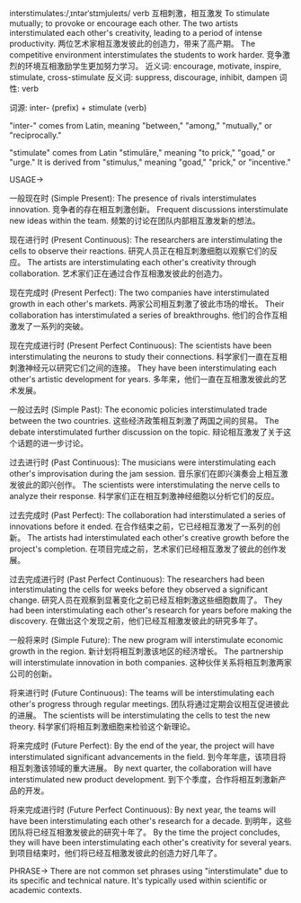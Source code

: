 interstimulates:/ˌɪntərˈstɪmjuleɪts/
verb
互相刺激，相互激发
To stimulate mutually; to provoke or encourage each other.
The two artists interstimulated each other's creativity, leading to a period of intense productivity.  两位艺术家相互激发彼此的创造力，带来了高产期。
The competitive environment interstimulates the students to work harder.  竞争激烈的环境互相激励学生更加努力学习。
近义词: encourage, motivate, inspire, stimulate, cross-stimulate
反义词: suppress, discourage, inhibit, dampen
词性: verb

词源:
inter- (prefix) + stimulate (verb)

"inter-" comes from Latin, meaning "between," "among," "mutually," or "reciprocally."

"stimulate" comes from Latin "stimulāre," meaning "to prick," "goad," or "urge."  It is derived from "stimulus," meaning "goad," "prick," or "incentive."

USAGE->

一般现在时 (Simple Present):
The presence of rivals interstimulates innovation. 竞争者的存在相互刺激创新。
Frequent discussions interstimulate new ideas within the team. 频繁的讨论在团队内部相互激发新的想法。

现在进行时 (Present Continuous):
The researchers are interstimulating the cells to observe their reactions. 研究人员正在相互刺激细胞以观察它们的反应。
The artists are interstimulating each other's creativity through collaboration. 艺术家们正在通过合作互相激发彼此的创造力。

现在完成时 (Present Perfect):
The two companies have interstimulated growth in each other's markets. 两家公司相互刺激了彼此市场的增长。
Their collaboration has interstimulated a series of breakthroughs.  他们的合作互相激发了一系列的突破。

现在完成进行时 (Present Perfect Continuous):
The scientists have been interstimulating the neurons to study their connections. 科学家们一直在互相刺激神经元以研究它们之间的连接。
They have been interstimulating each other's artistic development for years. 多年来，他们一直在互相激发彼此的艺术发展。

一般过去时 (Simple Past):
The economic policies interstimulated trade between the two countries. 这些经济政策相互刺激了两国之间的贸易。
The debate interstimulated further discussion on the topic. 辩论相互激发了关于这个话题的进一步讨论。

过去进行时 (Past Continuous):
The musicians were interstimulating each other's improvisation during the jam session. 音乐家们在即兴演奏会上相互激发彼此的即兴创作。
The scientists were interstimulating the nerve cells to analyze their response. 科学家们正在相互刺激神经细胞以分析它们的反应。

过去完成时 (Past Perfect):
The collaboration had interstimulated a series of innovations before it ended. 在合作结束之前，它已经相互激发了一系列的创新。
The artists had interstimulated each other's creative growth before the project's completion.  在项目完成之前，艺术家们已经相互激发了彼此的创作发展。

过去完成进行时 (Past Perfect Continuous):
The researchers had been interstimulating the cells for weeks before they observed a significant change. 研究人员在观察到显著变化之前已经互相刺激这些细胞数周了。
They had been interstimulating each other's research for years before making the discovery. 在做出这个发现之前，他们已经互相激发彼此的研究多年了。

一般将来时 (Simple Future):
The new program will interstimulate economic growth in the region. 新计划将相互刺激该地区的经济增长。
The partnership will interstimulate innovation in both companies. 这种伙伴关系将相互刺激两家公司的创新。

将来进行时 (Future Continuous):
The teams will be interstimulating each other's progress through regular meetings.  团队将通过定期会议相互促进彼此的进展。
The scientists will be interstimulating the cells to test the new theory. 科学家们将相互刺激细胞来检验这个新理论。

将来完成时 (Future Perfect):
By the end of the year, the project will have interstimulated significant advancements in the field. 到今年年底，该项目将相互刺激该领域的重大进展。
By next quarter, the collaboration will have interstimulated new product development. 到下个季度，合作将相互刺激新产品的开发。

将来完成进行时 (Future Perfect Continuous):
By next year, the teams will have been interstimulating each other's research for a decade. 到明年，这些团队将已经互相激发彼此的研究十年了。
By the time the project concludes, they will have been interstimulating each other's creativity for several years. 到项目结束时，他们将已经互相激发彼此的创造力好几年了。


PHRASE->
There are not common set phrases using "interstimulate" due to its specific and technical nature.  It's typically used within scientific or academic contexts.
